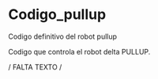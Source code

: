 # Codigo_pullup
Codigo definitivo del robot pullup


Codigo que controla el robot delta PULLUP.

/ FALTA TEXTO /
